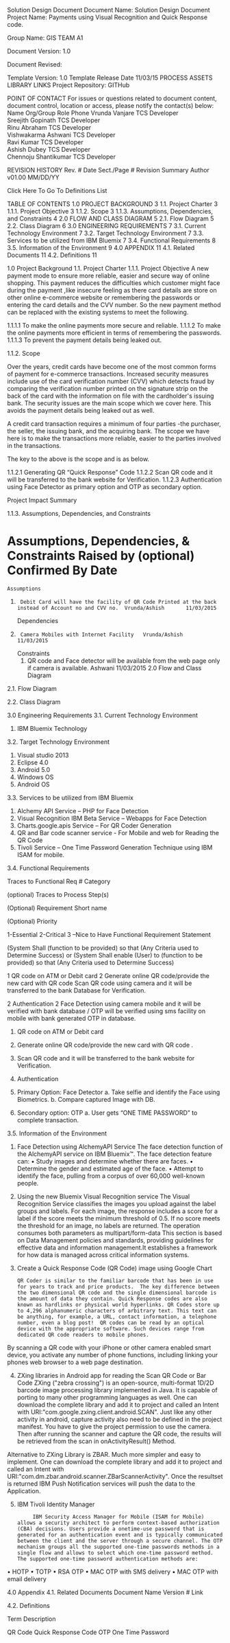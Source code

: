 Solution Design Document
Document Name:	Solution Design Document
Project Name:	Payments using Visual Recognition and Quick Response code.

Group Name:	GIS TEAM A1  


Document Version:	1.0

Document Revised:	

Template Version:	 1.0
Template Release Date	11/03/15
PROCESS ASSETS LIBRARY LINKS
Project Repository:	GITHub

POINT OF CONTACT
For issues or questions related to document content, document control, location or access, please notify the contact(s) below: 
Name	Org/Group	Role	Phone
Vrunda Vanjare	TCS	Developer	
Sreejith Gopinath	TCS	Developer	
Rinu Abraham	TCS	Developer	
Vishwakarma Ashwani	TCS	Developer 	
Ravi Kumar	TCS	Developer 	
Ashish Dubey	TCS	Developer 	
Chennoju Shantikumar	TCS	Developer 	

REVISION HISTORY
Rev. #	Date	Sect./Page #	Revision Summary	Author
v01.00	MM/DD/YY			
				
				
				
				


Click Here To Go To Definitions List
 

TABLE OF CONTENTS
1.0	PROJECT BACKGROUND	3
1.1.	Project Charter	3
1.1.1.	Project Objective	3
1.1.2.	Scope	3
1.1.3.	Assumptions, Dependencies, and Constraints	4
2.0	FLOW AND CLASS DIAGRAM	5
2.1.	Flow Diagram	5
2.2.	Class Diagram	6
3.0	ENGINEERING REQUIREMENTS	7
3.1.	Current Technology Environment	7
3.2.	Target Technology Environment	7
3.3.	Services to be utilized from IBM Bluemix	7
3.4.	Functional Requirements	8
3.5.	Information of the Environment	9
4.0	APPENDIX	11
4.1.	Related Documents	11
4.2.	Definitions	11

 
1.0 	Project Background
1.1.	Project Charter
1.1.1.	Project Objective
A new payment mode to ensure more reliable, easier and secure way of online shopping. This payment reduces the difficulties which customer might face during the payment ,like insecure feeling as there card details are store on other online e-commerce website or remembering the passwords or entering the  card details and the CVV number. So the new payment method can be replaced with the existing systems to meet the following.

1.1.1.1 To make the online payments more secure and reliable.
1.1.1.2 To make the online payments more efficient in terms of remembering the passwords.
1.1.1.3 To prevent the payment details being leaked out.


1.1.2.	Scope 

Over the years, credit cards have become one of the most common forms of payment for e-commerce transactions. Increased security measures include use of the card verification number (CVV) which detects fraud by comparing the verification number printed on the signature strip on the back of the card with the information on file with the cardholder's issuing bank. The security issues are the main scope which we cover here. This avoids the payment details being leaked out as well.

A credit card transaction requires a minimum of four parties -the purchaser, the seller, the issuing bank, and the acquiring bank. The scope we have here is to make the transactions more reliable, easier to the parties involved in the transactions.

The key to the above  is the scope and is as below.

1.1.2.1 Generating QR “Quick Response” Code
1.1.2.2 Scan QR code and it will be transferred to the bank website for Verification.
1.1.2.3 Authentication using Face Detector as primary option and OTP as secondary option.

 
Project Impact Summary


1.1.3.	Assumptions, Dependencies, and Constraints 

#	Assumptions, Dependencies, & Constraints	Raised by (optional)	Confirmed By	Date
	Assumptions			
1.		Debit Card will have the facility of QR Code Printed at the back instead of Account no and CVV no.	Vrunda/Ashish		11/03/2015
	Dependencies			
1.		Camera Mobiles with Internet Facility	Vrunda/Ashish		11/03/2015
	Constraints			
    1.	QR code and Face detector will be available from the web page only if camera is available.
	Ashwani		11/03/2015
2.0 	Flow and Class Diagram

2.1.	Flow Diagram


 



2.2.	Class Diagram

 
 
3.0 	Engineering Requirements 
3.1.	Current Technology Environment

1.	IBM Bluemix Technology

3.2.	Target Technology Environment

1.	Visual studio 2013
2.	Eclipse 4.0
3.	Android 5.0
4.	Windows OS
5.	Android OS

3.3.	Services to be utilized from IBM Bluemix
1.	 Alchemy API Service – PHP for Face Detection
2.	 Visual Recognition IBM Beta Service – Webapps for Face Detection
3.	 Charts.google.apis Service – For QR Coder Generation
4.	 QR and Bar code scanner service - For Mobile and web for Reading the QR Code
5.	 Tivoli Service – One Time Password Generation Technique using IBM ISAM for mobile.

 
3.4.	Functional Requirements

Traces to 
	Functional Req #
	Category 

(optional)	Traces to Process Step(s)

(Optional) 	Requirement Short name

(Optional)	Priority

1-Essential
2-Critical
3 –Nice to Have	Functional  Requirement Statement

(System Shall (function to be provided) so that (Any Criteria used to Determine Success)
or
(System Shall enable (User) to (function to be provided) so that (Any Criteria used to Determine Success)





	

1	QR code on ATM or Debit card
				2	Generate online QR code/provide the new card with QR code
Scan QR code using camera and it will be transferred to the bank Database for Verification.

2	Authentication
				2	Face Detection using camera mobile and it will be verified with bank database / OTP will be verified using sms facility on mobile with bank generated OTP in database.

1.	QR code on ATM or Debit card
1.	Generate online QR code/provide the new card with QR code .
2.	Scan QR code and it will be transferred to the bank website for Verification.


2.	Authentication
1.	  Primary Option: Face Detector
a.	Take selfie and identify the Face using Biometrics.
b.	Compare captured Image with DB.
2.	  Secondary option:  OTP
a.	User gets “ONE TIME PASSWORD” to complete transaction.




 
3.5.	Information of the Environment  

1.	Face Detection using AlchemyAPI Service
                 The face detection function of the AlchemyAPI service on IBM Bluemix™. The face detection feature can:
•	Study images and determine whether there are faces.
•	Determine the gender and estimated age of the face.
•	Attempt to identify the face, pulling from a corpus of over 60,000 well-known people.

2.	Using the new Bluemix Visual Recognition service
         The Visual Recognition Service classifies the images you upload against the label groups and labels. For each image, the response includes a score for a label if the score meets the minimum threshold of 0.5. If no score meets the threshold for an image, no labels are returned.
The operation consumes both parameters as multipart/form-data This section is based on Data Management policies and standards, providing guidelines for effective data and information management.It establishes a framework for how data is managed across critical information systems. 
3.	 Create a Quick Response Code (QR Code) image using Google Chart

         QR Coder is similar to the familiar barcode that has been in use for years to track and price products.  The key difference between the two dimensional QR code and the single dimensional barcode is the amount of data they contain. Quick Response codes are also known as hardlinks or physical world hyperlinks. QR Codes store up to 4,296 alphanumeric characters of arbitrary text. This text can be anything, for example, a URL, contact information, a telephone number, even a blog post!  QR codes can be read by an optical device with the appropriate software. Such devices range from dedicated QR code readers to mobile phones.
 
By scanning a QR code with your iPhone or other camera enabled smart device, you activate any number of phone functions, including linking your phones web browser to a web page destination.


4.	ZXing libraries in Android app for reading the Scan QR Code or Bar Code
     ZXing ("zebra crossing") is an open-source, multi-format 1D/2D barcode image processing library implemented in Java. It is capable of porting to many other programming languages as well. One can download the complete library and add it to project and called an Intent with URI:"com.google.zxing.client.android.SCAN". Just like any other activity in android, capture activity also need to be defined in the project manifest. You have to give the project permission to use the camera. Then after running the scanner and capture the QR code,  the results will be retrieved from the scan in onActivityResult() Method.

Alternative to ZXing Library is ZBAR. Much more simpler and easy to implement. One can download the complete library and add it to project and called an Intent with URI:"com.dm.zbar.android.scanner.ZBarScannerActivity". Once the resultset is returned IBM Push Notification services will push the data to the Application.  


5.	IBM Tivoli Identity Manager

             IBM Security Access Manager for Mobile (ISAM for Mobile) allows a security architect to perform context-based authorization (CBA) decisions. Users provide a onetime-use password that is generated for an authentication event and is typically communicated between the client and the server through a secure channel. The OTP mechanism groups all the supported one-time passwords methods in a single flow and allows to select which one-time password method. The supported one-time password authentication methods are: 
•	HOTP
•	TOTP
•	RSA OTP
•	MAC OTP with SMS delivery
•	MAC OTP with email delivery









4.0 	Appendix
4.1.	Related Documents
Document Name	Version #	Link
		
		
		



4.2.	Definitions

Term	Description






QR Code	Quick Response Code
OTP	One Time Password

